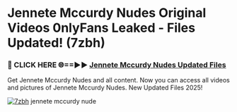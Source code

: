 # Jennete Mccurdy Nudes Original Videos 0nlyFans Leaked - Files Updated! (7zbh)

<h3>🔴 CLICK HERE 🌐==►► <a href="https://tinyurl.com/5h6xmrr3" rel="nofollow">Jennete Mccurdy Nudes Updated Files</a></h3>

Get Jennete Mccurdy Nudes and all content. Now you can access all videos and pictures of Jennete Mccurdy Nudes. New Updated Files 2025!

[![7zbh](https://i.imgur.com/KVD873Z.gif)](https://tinyurl.com/5h6xmrr3)
jennete mccurdy nude